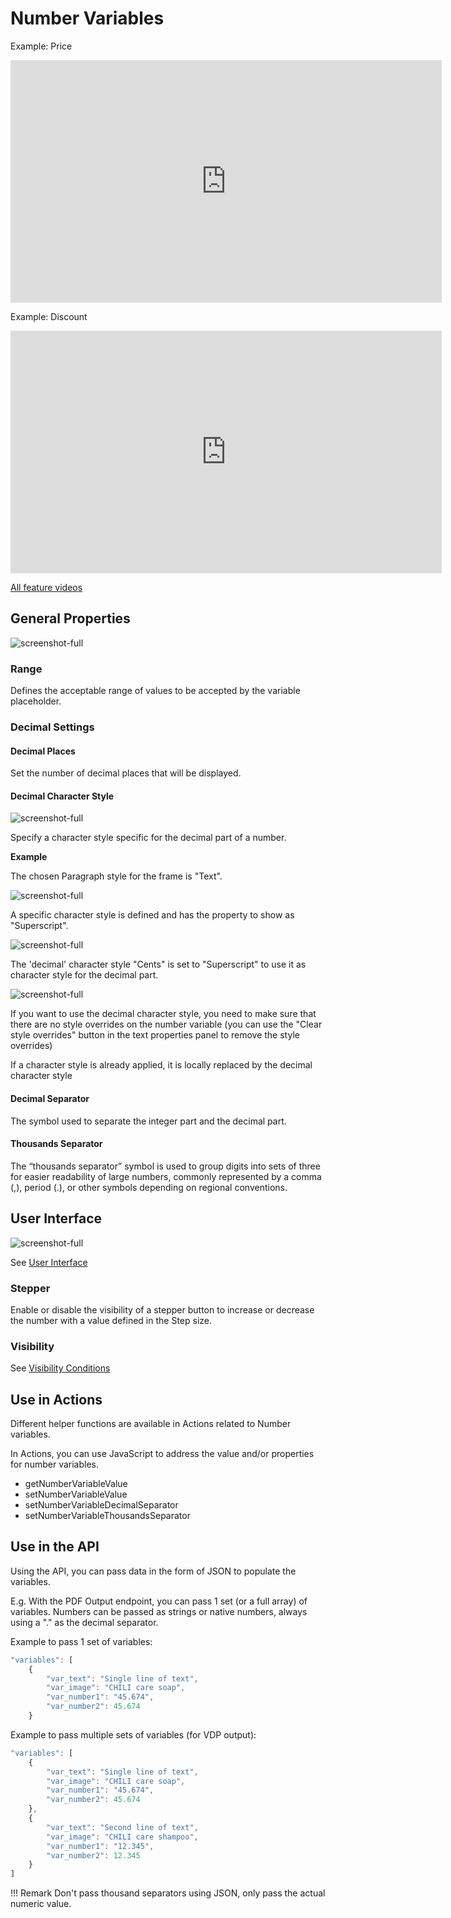 # Number Variables

Example: Price

<iframe width="690" height="388" src="https://www.youtube.com/embed/u6sHNdyIfj0?si=CXy3y0H2-RRPdsf_&controls=1&mute=1&showinfo=0&rel=0&autoplay=0&loop=1" title="YouTube video player" frameborder="0" allow="accelerometer; autoplay; clipboard-write; encrypted-media; gyroscope; picture-in-picture; web-share" referrerpolicy="strict-origin-when-cross-origin" allowfullscreen></iframe>

Example: Discount

<iframe width="690" height="388" src="https://www.youtube.com/embed/pmwwd4RSzAk?si=pdc1NQMStOIn0XzR&controls=1&mute=1&showinfo=0&rel=0&autoplay=0&loop=1" title="YouTube video player" frameborder="0" allow="accelerometer; autoplay; clipboard-write; encrypted-media; gyroscope; picture-in-picture; web-share" referrerpolicy="strict-origin-when-cross-origin" allowfullscreen></iframe>

[All feature videos](https://www.youtube.com/playlist?list=PLLHtQ1R6R-B_m7XAVySM9OjbbUscsgBOH)


## General Properties

![screenshot-full](num3.png)

### Range

Defines the acceptable range of values to be accepted by the variable placeholder.

### Decimal Settings

#### Decimal Places

Set the number of decimal places that will be displayed.

#### Decimal Character Style

![screenshot-full](ds0.png)

Specify a character style specific for the decimal part of a number.

**Example**

The chosen Paragraph style for the frame is "Text".

![screenshot-full](ds1.png)

A specific character style is defined and has the property to show as "Superscript".

![screenshot-full](ds2.png)

The 'decimal' character style "Cents" is set to "Superscript" to use it as character style for the decimal part.

![screenshot-full](ds3.png)

If you want to use the decimal character style, you need to make sure that there are no style overrides on the number variable (you can use the "Clear style overrides" button in the text properties panel to remove the style overrides)

If a character style is already applied, it is locally replaced by the decimal character style


#### Decimal Separator

The symbol used to separate the integer part and the decimal part.

#### Thousands Separator

The “thousands separator” symbol is used to group digits into sets of three for easier readability of large numbers, commonly represented by a comma (,), period (.), or other symbols depending on regional conventions.

## User Interface

![screenshot-full](num4.png)

See [User Interface](../../template-variables/define/#user-interface)

### Stepper

Enable or disable the visibility of a stepper button to increase or decrease the number with a value defined in the Step size.

### Visibility

See [Visibility Conditions](../../template-variables/visibility/)

## Use in Actions

Different helper functions are available in Actions related to Number variables.

In Actions, you can use JavaScript to address the value and/or properties for number variables.

- getNumberVariableValue
- setNumberVariableValue
- setNumberVariableDecimalSeparator
- setNumberVariableThousandsSeparator

## Use in the API

Using the API, you can pass data in the form of JSON to populate the variables.

E.g. With the PDF Output endpoint, you can pass 1 set (or a full array) of variables. Numbers can be passed as strings or native numbers, always using a "." as the decimal separator.

Example to pass 1 set of variables:

``` js
"variables": [
    {
        "var_text": "Single line of text",
        "var_image": "CHILI care soap",
        "var_number1": "45.674",
        "var_number2": 45.674
    }
```
Example to pass multiple sets of variables (for VDP output):

``` js
"variables": [
    {
        "var_text": "Single line of text",
        "var_image": "CHILI care soap",
        "var_number1": "45.674",
        "var_number2": 45.674
    },
    {
        "var_text": "Second line of text",
        "var_image": "CHILI care shampoo",
        "var_number1": "12.345",
        "var_number2": 12.345
    }
]
```

!!! Remark
    Don't pass thousand separators using JSON, only pass the actual numeric value.

